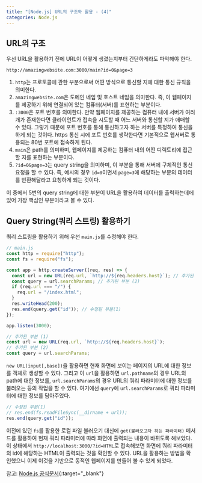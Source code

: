 ```yaml
---
title: "[Node.js] URL의 구조와 활용 - (4)"
categories: Node.js
---
```


## URL의 구조

우선 URL을 활용하기 전에 URL이 어떻게 생겼는지부터 간단하게라도 파악해야 한다.

```
http://amazingwebsite.com:3000/main?id=0&page=3
```

1. `http`는 프로토콜에 관한 부분으로써 어떤 방식으로 통신할 지에 대한 통신 규칙을 의미한다.
2. `amazingwebsite.com`은 도메인 네임 및 호스트 네임을 의미한다. 즉, 이 웹페이지를 제공하기 위해 연결되어 있는 컴퓨터(서버)를 표현하는 부분이다.
3. `:3000`은 포트 번호를 의미한다. 만약 웹페이지를 제공하는 컴퓨터 내에 서버가 여러 개가 존재한다면 클라이언트가 접속을 시도할 때 어느 서버와 통신할 지가 애매할 수 있다. 그렇기 때문에 포트 번호를 통해 통신하고자 하는 서버를 특정하여 통신을 하게 되는 것이다. https 통신 시에 포트 번호를 생략한다면 기본적으로 웹서버로 통용되는 80번 포트에 접속하게 된다.
4. `main`은 path를 의미하며, 웹페이지를 제공하는 컴퓨터 내의 어떤 디렉토리에 접근할 지를 표현하는 부분이다.
5. `?id=0&page=3`는 query string을 의미하며, 이 부분을 통해 서버에 구체적인 통신 요청을 할 수 있다. 즉, 예시의 경우 `id=0`이면서 `page=3`에 해당하는 부분의 데이터를 반환해달라고 요청하게 되는 것이다.

이 중에서 5번의 query string에 대한 부분이 URL을 활용하여 데이터를 출력하는데에 있어 가장 핵심인 부분이라고 볼 수 있다.

## Query String(쿼리 스트링) 활용하기

쿼리 스트링을 활용하기 위해 우선 `main.js`를 수정해야 한다.

```js
// main.js
const http = require("http");
const fs = require("fs");

const app = http.createServer((req, res) => {
  const url = new URL(req.url, `http://${req.headers.host}`); // 추가된 부분 (1)
  const query = url.searchParams; // 추가된 부분 (2)
  if (req.url === "/") {
    req.url = "/index.html";
  }
  res.writeHead(200);
  res.end(query.get("id")); // 수정된 부분(1)
});

app.listen(3000);
```

```js
// 추가된 부분 (1)
const url = new URL(req.url, `http://${req.headers.host}`);
// 추가된 부분 (2)
const query = url.searchParams;
```

`new URL(input[,base])`을 활용하면 현재 화면에 보이는 페이지의 URL에 대한 정보를 객체로 생성할 수 있다. 그리고 이 `url`을 활용하면 `url.pathname`의 경우 URL의 path에 대한 정보를, `url.searchParams`의 경우 URL의 쿼리 파라미터에 대한 정보를 불러오는 등의 작업을 할 수 있다. 여기에선 `query`에 `url.searchParams`로 쿼리 파라미터에 대한 정보를 담아주었다.

```js
// 수정된 부분(1)
// res.end(fs.readFileSync(__dirname + url));
res.end(query.get("id"));
```

이전에 있던 `fs`를 활용한 로컬 파일 불러오기 대신에 `get(불러오고자 하는 파라미터)` 메서드를 활용하여 현재 쿼리 파라미터에 따라 화면에 출력되는 내용이 바뀌도록 해보았다. 이 상태에서 `http://localhost:3000/?id=HTML`로 접속해보면 화면에 쿼리 파라미터의 id에 해당하는 HTML이 출력되는 것을 확인할 수 있다. URL을 활용하는 방법을 확인했으니 이제 이것을 기반으로 동적인 웹페이지를 만들어 볼 수 있게 되었다.

참고: [Node.js 공식문서](https://nodejs.org/dist/latest-v16.x/docs/api/){:target="\_blank"}
